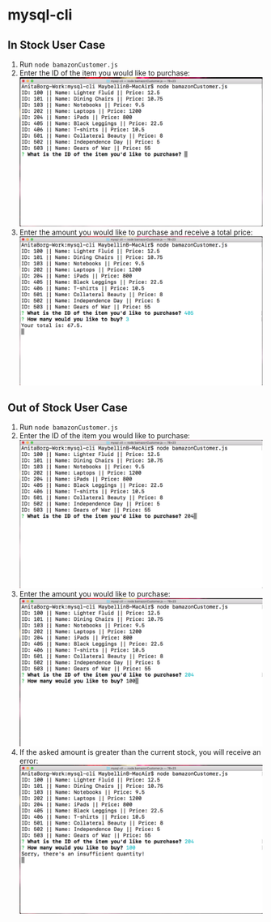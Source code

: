 # mysql-cli

## In Stock User Case
1. Run `node bamazonCustomer.js`
2. Enter the ID of the item you would like to purchase:
![enter-id](/screenshots/enter-id.png?raw=true "User Input of Item ID")
3. Enter the amount you would like to purchase and receive a total price:
![in-stock-results](/screenshots/in-stock-results.png?raw=true "Successful Purchase")

## Out of Stock User Case
1. Run `node bamazonCustomer.js`
2. Enter the ID of the item you would like to purchase:
![choose-ipad](/screenshots/choose-ipad.png?raw=true "User Chooses iPads")
3. Enter the amount you would like to purchase:
![100-ipads](/screenshots/100-ipads.png?raw=true "100 iPads Entered")
4. If the asked amount is greater than the current stock, you will receive an error:
![out-of-stock-results](/screenshots/out-of-stock-results.png?raw=true "Insufficient Quantity")
